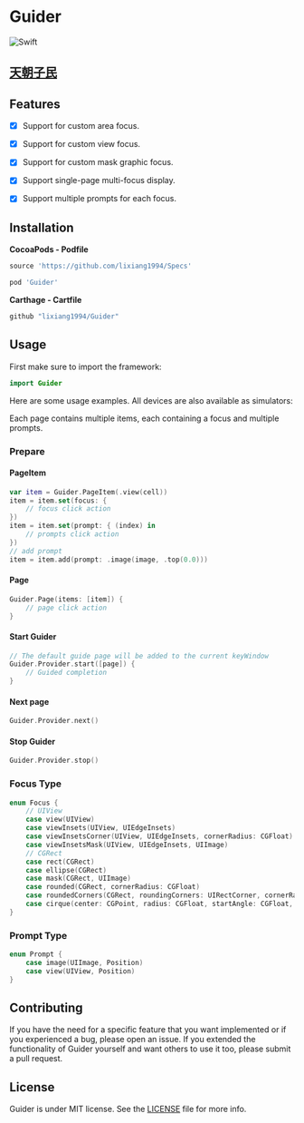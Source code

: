 # Guider

![Swift](https://img.shields.io/badge/Swift-5.0-orange.svg)

## [天朝子民](README_CN.md)

## Features

- [x] Support for custom area focus.
- [x] Support for custom view focus.
- [x] Support for custom mask graphic focus.
- [x] Support single-page multi-focus display.
- [x] Support multiple prompts for each focus.


## Installation

**CocoaPods - Podfile**

```ruby
source 'https://github.com/lixiang1994/Specs'

pod 'Guider'
```

**Carthage - Cartfile**

```ruby
github "lixiang1994/Guider"
```

## Usage

First make sure to import the framework:

```swift
import Guider
```

Here are some usage examples. All devices are also available as simulators:

Each page contains multiple items, each containing a focus and multiple prompts.

### Prepare

#### PageItem

```swift
var item = Guider.PageItem(.view(cell))
item = item.set(focus: {
    // focus click action
})
item = item.set(prompt: { (index) in
    // prompts click action
})
// add prompt
item = item.add(prompt: .image(image, .top(0.0)))
```

#### Page

```swift
Guider.Page(items: [item]) {
    // page click action
}
```

#### Start Guider
```swift
// The default guide page will be added to the current keyWindow
Guider.Provider.start([page]) {
    // Guided completion
}
```

#### Next page

```swift
Guider.Provider.next()
```

#### Stop Guider
```swift
Guider.Provider.stop()
```

### Focus Type

```swift
enum Focus {
    // UIView
    case view(UIView)
    case viewInsets(UIView, UIEdgeInsets)
    case viewInsetsCorner(UIView, UIEdgeInsets, cornerRadius: CGFloat)
    case viewInsetsMask(UIView, UIEdgeInsets, UIImage)
    // CGRect
    case rect(CGRect)
    case ellipse(CGRect)
    case mask(CGRect, UIImage)
    case rounded(CGRect, cornerRadius: CGFloat)
    case roundedCorners(CGRect, roundingCorners: UIRectCorner, cornerRadii: CGSize)
    case cirque(center: CGPoint, radius: CGFloat, startAngle: CGFloat, endAngle: CGFloat, clockwise: Bool)
}
```

### Prompt Type

```swift
enum Prompt {
    case image(UIImage, Position)
    case view(UIView, Position)
}
```

## Contributing

If you have the need for a specific feature that you want implemented or if you experienced a bug, please open an issue.
If you extended the functionality of Guider yourself and want others to use it too, please submit a pull request.


## License

Guider is under MIT license. See the [LICENSE](LICENSE) file for more info.

